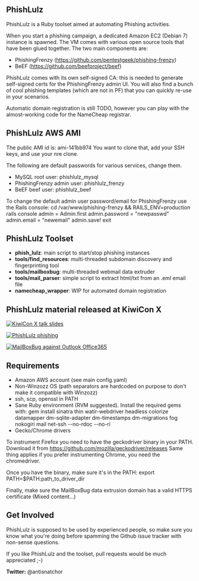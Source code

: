 PhishLulz
---------

PhishLulz is a Ruby toolset aimed at automating Phishing activities.

When you start a phishing campaign, a dedicated Amazon EC2 (Debian 7) instance is spawned.
The VM comes with various open source tools that have been glued together. The two main components are:

* PhishingFrenzy (https://github.com/pentestgeek/phishing-frenzy)
* BeEF (https://github.com/beefproject/beef)
 
PhishLulz comes with its own self-signed CA: this is needed to generate self-signed certs for the PhishingFrenzy admin UI. 
You will also find a bunch of cool phishing templates (which are not in PF) that you can quickly re-use in your scenarios.

Automatic domain registration is still TODO, however you can play with the almost-working code for the NameCheap registrar.

PhishLulz AWS AMI
-----------------
The public AMI id is: ami-141bb974
You want to clone that, add your SSH keys, and use your nre clone.

The following are default passwords for various services, change them.

* MySQL root user: phishlulz_mysql
* PhishingFrenzy admin user: phishlulz_frenzy
* BeEF beef user: phishlulz_beef

To change the default admin user password/email for PhishingFrenzy use the Rails console:
cd /var/www/phishing-frenzy && RAILS_ENV=production rails console
admin = Admin.first
admin.password = "newpasswd"
admin.email = "newemail"
admin.save!
exit


PhishLulz Toolset
-----------------
* **phish_lulz**: main script to start/stop phishing instances
* **tools/find_resources**: multi-threaded subdomain discovery and fingerprinting tool
* **tools/mailboxbug**: multi-threaded webmail data extruder 
* **tools/mail_parser**: simple script to extract html/txt from an .eml email file
* **namecheap_wrapper**: WIP for automated domain registration


PhishLulz material released at KiwiCon X 
----------------------------------------
[![KiwiCon X talk slides](http://www.slideshare.net/micheleorru2/practical-phishing-automation-with-phishlulz-kiwicon-x)](http://www.slideshare.net/micheleorru2/practical-phishing-automation-with-phishlulz-kiwicon-x)

[![PhishLulz phishing](https://vimeo.com/192742480)](https://vimeo.com/192742480)

[![MailBoxBug against Outlook Office365](https://vimeo.com/192742686)](https://vimeo.com/192742686)


Requirements
------------
* Amazon AWS account (see main config.yaml)
* Non-Winzozz OS (path separators are hardcoded on purpose to don't make it compatible with Winzozz)
* ssh, scp, openssl in PATH
* Sane Ruby environment (RVM suggested). Install the required gems with: 
gem install sinatra thin watir-webdriver headless colorize datamapper dm-sqlite-adapter dm-timestamps dm-migrations fog nokogiri mail net-ssh --no-rdoc --no-ri
* Gecko/Chrome drivers 

To instrument Firefox you need to have the geckodriver binary in your PATH.
Download it from https://github.com/mozilla/geckodriver/releases
Same thing applies if you prefer instrumenting Chrome, you need the chromedriver.

Once you have the binary, make sure it's in the PATH:
export PATH=$PATH:path_to_driver_dir

Finally, make sure the MailBoxBug data extrusion domain has a valid HTTPS certificate (Mixed content...)

Get Involved 
------------

PhishLulz is supposed to be used by experienced people, so make sure you know what you're doing
before spamming the Github issue tracker with non-sense questions.

If you like PhishLulz and the toolset, pull requests would be much appreciated ;-) 

__Twitter:__ @antisnatchor
